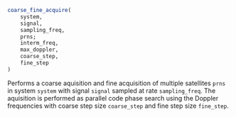 ```julia
coarse_fine_acquire(
    system,
    signal,
    sampling_freq,
    prns;
    interm_freq,
    max_doppler,
    coarse_step,
    fine_step
)

```

Performs a coarse aquisition and fine acquisition of multiple satellites `prns` in system `system` with signal `signal` sampled at rate `sampling_freq`. The aquisition is performed as parallel code phase search using the Doppler frequencies with coarse step size `coarse_step` and fine step size `fine_step`.
